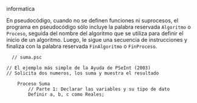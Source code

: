 informatica

En pseudocódigo, cuando no se definen funciones ni suprocesos, el programa en pseudocódigo sólo incluye la palabra reservada `Algoritmo` o `Proceso`, seguida del nombre del algoritmo que se utiliza para definir el inicio de un algoritmo. Luego, le sigue una secuencia de instrucciones y finaliza con la palabra reservada `FinAlgoritmo` o `FinProceso`.

```
  // suma.psc
```
    // El ejemplo más simple de la Ayuda de PSeInt (2003)
    // Solicita dos numeros, los suma y muestra el resultado
```
    Proceso Suma
        // Parte 1: Declarar las variables y su tipo de dato 
        Definir a, b, c como Reales;
